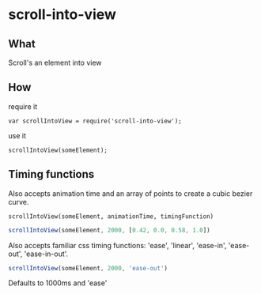 # scroll-into-view

## What

Scroll's an element into view

## How

require it

    var scrollIntoView = require('scroll-into-view');

use it

    scrollIntoView(someElement);

## Timing functions

Also accepts animation time and an array of points to create a cubic bezier curve.

    scrollIntoView(someElement, animationTime, timingFunction)

```javascript
scrollIntoView(someElement, 2000, [0.42, 0.0, 0.58, 1.0])
```

Also accepts familiar css timing functions: 'ease', 'linear', 'ease-in', 'ease-out', 'ease-in-out'.

```javascript
scrollIntoView(someElement, 2000, 'ease-out')
```

Defaults to 1000ms and 'ease'

